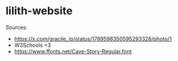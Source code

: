 # lilith-website

Sources:  

- <https://x.com/gracile_jp/status/1789598350595293328/photo/1>
- W3Schools <3
- <https://www.ffonts.net/Cave-Story-Regular.font>
